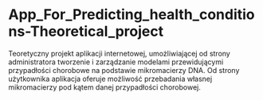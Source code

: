 # App_For_Predicting_health_conditions-Theoretical_project
Teoretyczny projekt aplikacji internetowej, umożliwiającej od strony administratora tworzenie i zarządzanie modelami przewidującymi przypadłości chorobowe na podstawie mikromacierzy DNA. Od strony użytkownika aplikacja oferuje możliwość przebadania własnej mikromacierzy pod kątem danej przypadłości chorobowej.
